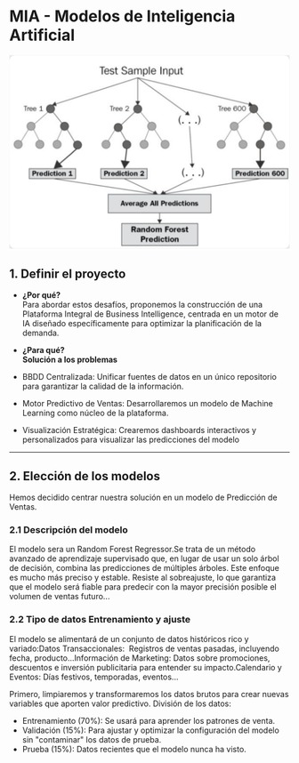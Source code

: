 # MIA - Modelos de Inteligencia Artificial

![modelo](img/mia_modelo.png)
## 1. Definir el proyecto
- **¿Por qué?**  
Para abordar estos desafíos, proponemos la construcción de una Plataforma Integral de Business Intelligence, centrada en un motor de  IA diseñado específicamente para optimizar la planificación de la demanda.

- **¿Para qué?**  
**Solución a los problemas**
- BBDD Centralizada: Unificar fuentes de datos en un único repositorio para garantizar la calidad de la información.
- Motor Predictivo de Ventas: Desarrollaremos un modelo de Machine Learning como núcleo de la plataforma. 
- Visualización Estratégica: Crearemos dashboards interactivos y personalizados para visualizar las predicciones del modelo

---

## 2. Elección de los modelos
Hemos decidido centrar nuestra solución en un modelo de Predicción de Ventas.

### 2.1 Descripción del modelo
El modelo sera un Random Forest Regressor.Se trata de un método avanzado de aprendizaje supervisado que, en lugar de usar un solo árbol de decisión, combina las predicciones de múltiples árboles. Este enfoque es mucho más preciso y estable.
Resiste al sobreajuste, lo que garantiza que el modelo será fiable para predecir con la mayor precisión posible el volumen de ventas futuro...


### 2.2 Tipo de datos Entrenamiento y ajuste
El modelo se alimentará de un conjunto de datos históricos rico y variado:Datos Transaccionales:  Registros de ventas pasadas, incluyendo fecha, producto...Información de Marketing: Datos sobre promociones, descuentos e inversión publicitaria para entender su impacto.Calendario y Eventos: Días festivos, temporadas, eventos...

Primero, limpiaremos y transformaremos los datos brutos para crear nuevas variables que aporten valor predictivo. División de los datos:
- Entrenamiento (70%): Se usará para aprender los patrones de venta.
- Validación (15%): Para ajustar y optimizar la configuración del modelo sin "contaminar" los datos de prueba.
- Prueba (15%): Datos recientes que el modelo nunca ha visto.

